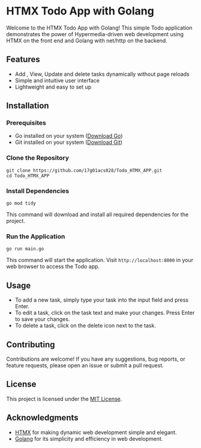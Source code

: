 # HTMX Todo App with Golang

Welcome to the HTMX Todo App with Golang! This simple Todo application demonstrates the power of Hypermedia-driven web development using HTMX on the front end and Golang with net/http on the backend.

## Features

- Add , View, Update and delete tasks dynamically without page reloads
- Simple and intuitive user interface
- Lightweight and easy to set up

## Installation

### Prerequisites

- Go installed on your system ([Download Go](https://golang.org/dl/))
- Git installed on your system ([Download Git](https://git-scm.com/downloads))

### Clone the Repository

```
git clone https://github.com/17g01acs028/Todo_HTMX_APP.git
cd Todo_HTMX_APP
```

### Install Dependencies

```
go mod tidy
```

This command will download and install all required dependencies for the project.

### Run the Application

```
go run main.go
```

This command will start the application. Visit `http://localhost:8000` in your web browser to access the Todo app.

## Usage

- To add a new task, simply type your task into the input field and press Enter.
- To edit a task, click on the task text and make your changes. Press Enter to save your changes.
- To delete a task, click on the delete icon next to the task.

## Contributing

Contributions are welcome! If you have any suggestions, bug reports, or feature requests, please open an issue or submit a pull request.

## License

This project is licensed under the [MIT License](LICENSE).

## Acknowledgments

- [HTMX](https://htmx.org/) for making dynamic web development simple and elegant.
- [Golang](https://golang.org/) for its simplicity and efficiency in web development.
